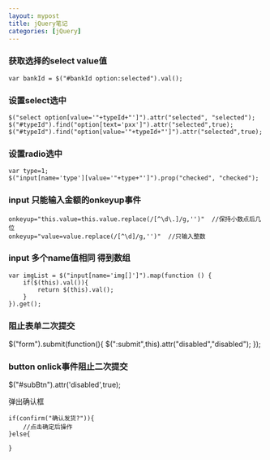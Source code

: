 ```yaml
---
layout: mypost
title: jQuery笔记
categories: [jQuery]
---
```


### 获取选择的select value值

```
var bankId = $("#bankId option:selected").val();
```

### 设置select选中
```
$("select option[value='"+typeId+"']").attr("selected", "selected");
$("#typeId").find("option[text='pxx']").attr("selected",true);
$("#typeId").find("option[value='"+typeId+"']").attr("selected",true);
```

### 设置radio选中
```
var type=1;
$("input[name='type'][value='"+type+"']").prop("checked", "checked");
```

### input 只能输入金额的onkeyup事件

```
onkeyup="this.value=this.value.replace(/[^\d\.]/g,'')"	//保持小数点后几位
onkeyup="value=value.replace(/[^\d]/g,'')"  //只输入整数
```


### input 多个name值相同 得到数组

```
var imgList = $("input[name='img[]']").map(function () {
	if($(this).val()){
		return $(this).val();
	}
}).get();
```
### 阻止表单二次提交
$("form").submit(function(){ 
	$(":submit",this).attr("disabled","disabled"); 
});

### button onlick事件阻止二次提交
$("#subBtn").attr('disabled',true);

弹出确认框
```
if(confirm("确认发货?")){
    //点击确定后操作
}else{
		
}
```


